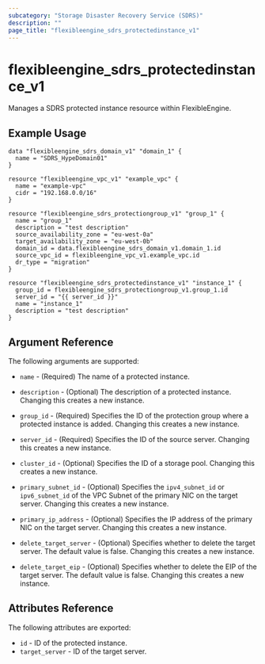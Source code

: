 ```yaml
---
subcategory: "Storage Disaster Recovery Service (SDRS)"
description: ""
page_title: "flexibleengine_sdrs_protectedinstance_v1"
---
```


# flexibleengine_sdrs_protectedinstance_v1

Manages a SDRS protected instance resource within FlexibleEngine.

## Example Usage

```hcl
data "flexibleengine_sdrs_domain_v1" "domain_1" {
  name = "SDRS_HypeDomain01"
}

resource "flexibleengine_vpc_v1" "example_vpc" {
  name = "example-vpc"
  cidr = "192.168.0.0/16"
}

resource "flexibleengine_sdrs_protectiongroup_v1" "group_1" {
  name = "group_1"
  description = "test description"
  source_availability_zone = "eu-west-0a"
  target_availability_zone = "eu-west-0b"
  domain_id = data.flexibleengine_sdrs_domain_v1.domain_1.id
  source_vpc_id = flexibleengine_vpc_v1.example_vpc.id
  dr_type = "migration"
}

resource "flexibleengine_sdrs_protectedinstance_v1" "instance_1" {
  group_id = flexibleengine_sdrs_protectiongroup_v1.group_1.id
  server_id = "{{ server_id }}"
  name = "instance_1"
  description = "test description"
}

```

## Argument Reference

The following arguments are supported:

* `name` - (Required) The name of a protected instance.

* `description` - (Optional) The description of a protected instance. Changing this creates a new instance.

* `group_id` - (Required) Specifies the ID of the protection group where a protected instance is added.
  Changing this creates a new instance.

* `server_id` - (Required) Specifies the ID of the source server. Changing this creates a new instance.

* `cluster_id` - (Optional) Specifies the ID of a storage pool. Changing this creates a new instance.

* `primary_subnet_id` - (Optional) Specifies the `ipv4_subnet_id` or `ipv6_subnet_id` of the
  VPC Subnet of the primary NIC on the target server. Changing this creates a new instance.

* `primary_ip_address` - (Optional) Specifies the IP address of the primary NIC on the target server.
  Changing this creates a new instance.

* `delete_target_server` - (Optional) Specifies whether to delete the target server. The default value is false.
  Changing this creates a new instance.

* `delete_target_eip` - (Optional) Specifies whether to delete the EIP of the target server. The default value is false.
  Changing this creates a new instance.

## Attributes Reference

The following attributes are exported:

* `id` -  ID of the protected instance.
* `target_server` -  ID of the target server.
